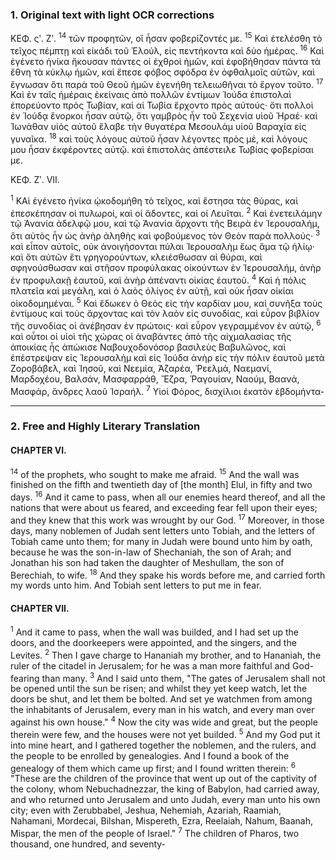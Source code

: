### 1. Original text with light OCR corrections

ΚΕΦ. ςʹ. Ζʹ.
<sup>14</sup> τῶν προφητῶν, οἳ ἦσαν φοβερίζοντές με.
<sup>15</sup> Καὶ ἐτελέσθη τὸ τεῖχος πέμπτῃ καὶ εἰκάδι τοῦ Ἐλούλ, εἰς πεντήκοντα καὶ δύο ἡμέρας.
<sup>16</sup> Καὶ ἐγένετο ἡνίκα ἤκουσαν πάντες οἱ ἐχθροὶ ἡμῶν, καὶ ἐφοβήθησαν πάντα τὰ ἔθνη τὰ κύκλῳ ἡμῶν, καὶ ἔπεσε φόβος σφόδρα ἐν ὀφθαλμοῖς αὐτῶν, καὶ ἔγνωσαν ὅτι παρὰ τοῦ Θεοῦ ἡμῶν ἐγενήθη τελειωθῆναι τὸ ἔργον τοῦτο.
<sup>17</sup> Καὶ ἐν ταῖς ἡμέραις ἐκείναις ἀπὸ πολλῶν ἐντίμων Ἰούδα ἐπιστολαὶ ἐπορεύοντο πρὸς Τωβίαν, καὶ αἱ Τωβία ἔρχοντο πρὸς αὐτούς· ὅτι πολλοὶ ἐν Ἰούδᾳ ἔνορκοι ἦσαν αὐτῷ, ὅτι γαμβρὸς ἦν τοῦ Σεχενία υἱοῦ Ἡραέ· καὶ Ἰωνάθαν υἱὸς αὐτοῦ ἔλαβε τὴν θυγατέρα Μεσουλάμ υἱοῦ Βαραχία εἰς γυναῖκα.
<sup>18</sup> καὶ τοὺς λόγους αὐτοῦ ἦσαν λέγοντες πρὸς μέ, καὶ λόγους μου ἦσαν ἐκφέροντες αὐτῷ. καὶ ἐπιστολὰς ἀπέστειλε Τωβίας φοβερίσαι με.

ΚΕΦ. Ζʹ. VII.

<sup>1</sup> ΚΑὶ ἐγένετο ἡνίκα ᾠκοδομήθη τὸ τεῖχος, καὶ ἔστησα τὰς θύρας, καὶ ἐπεσκέπησαν οἱ πυλωροί, καὶ οἱ ἄδοντες, καὶ οἱ Λευῖται.
<sup>2</sup> Καὶ ἐνετειλάμην τῷ Ἀνανία ἀδελφῷ μου, καὶ τῷ Ἀνανία ἄρχοντι τῆς Βειρὰ ἐν Ἱερουσαλήμ, ὅτι αὐτὸς ἦν ὡς ἀνὴρ ἀληθὴς καὶ φοβούμενος τὸν Θεὸν παρὰ πολλούς·
<sup>3</sup> καὶ εἶπον αὐτοῖς, οὐκ ἀνοιγήσονται πύλαι Ἱερουσαλὴμ ἕως ἅμα τῷ ἡλίῳ· καὶ ὅτι αὐτῶν ἔτι γρηγορούντων, κλειέσθωσαν αἱ θύραι, καὶ σφηνούσθωσαν καὶ στῆσον προφύλακας οἰκούντων ἐν Ἱερουσαλήμ, ἀνὴρ ἐν προφυλακῇ ἑαυτοῦ, καὶ ἀνὴρ ἀπέναντι οἰκίας ἑαυτοῦ.
<sup>4</sup> Καὶ ἡ πόλις πλατεῖα καὶ μεγάλη, καὶ ὁ λαὸς ὀλίγος ἐν αὐτῇ, καὶ οὐκ ἦσαν οἰκίαι οἰκοδομημέναι.
<sup>5</sup> Καὶ ἔδωκεν ὁ Θεὸς εἰς τὴν καρδίαν μου, καὶ συνῆξα τοὺς ἐντίμους καὶ τοὺς ἄρχοντας καὶ τὸν λαὸν εἰς συνοδίας, καὶ εὗρον βιβλίον τῆς συνοδίας οἱ ἀνέβησαν ἐν πρώτοις· καὶ εὗρον γεγραμμένον ἐν αὐτῷ,
<sup>6</sup> καὶ οὗτοι οἱ υἱοὶ τῆς χώρας οἱ ἀναβάντες ἀπὸ τῆς αἰχμαλασίας τῆς ἀποικίας ἧς ἀπώκισε Ναβουχοδονόσορ βασιλεὺς Βαβυλῶνος, καὶ ἐπέστρεψαν εἰς Ἱερουσαλὴμ καὶ εἰς Ἰούδα ἀνὴρ εἰς τὴν πόλιν ἑαυτοῦ μετὰ Ζοροβάβελ, καὶ Ἰησοῦ, καὶ Νεεμία, Ἀζαρέα, Ῥεελμά, Ναεμανί, Μαρδοχέου, Βαλσάν, Μασφαρράθ, Ἔζρα, Ῥαγουίαν, Ναούμ, Βαανά, Μασφάρ, ἄνδρες λαοῦ Ἰσραήλ.
<sup>7</sup> Υἱοὶ Φόρος, δισχίλιοι ἑκατὸν ἑβδομήντα-

---

### 2. Free and Highly Literary Translation

#### CHAPTER VI.

<sup>14</sup> of the prophets, who sought to make me afraid.
<sup>15</sup> And the wall was finished on the fifth and twentieth day of [the month] Elul, in fifty and two days.
<sup>16</sup> And it came to pass, when all our enemies heard thereof, and all the nations that were about us feared, and exceeding fear fell upon their eyes; and they knew that this work was wrought by our God.
<sup>17</sup> Moreover, in those days, many noblemen of Judah sent letters unto Tobiah, and the letters of Tobiah came unto them; for many in Judah were bound unto him by oath, because he was the son-in-law of Shechaniah, the son of Arah; and Jonathan his son had taken the daughter of Meshullam, the son of Berechiah, to wife.
<sup>18</sup> And they spake his words before me, and carried forth my words unto him. And Tobiah sent letters to put me in fear.

#### CHAPTER VII.

<sup>1</sup> And it came to pass, when the wall was builded, and I had set up the doors, and the doorkeepers were appointed, and the singers, and the Levites.
<sup>2</sup> Then I gave charge to Hananiah my brother, and to Hananiah, the ruler of the citadel in Jerusalem; for he was a man more faithful and God-fearing than many.
<sup>3</sup> And I said unto them, "The gates of Jerusalem shall not be opened until the sun be risen; and whilst they yet keep watch, let the doors be shut, and let them be bolted. And set ye watchmen from among the inhabitants of Jerusalem, every man in his watch, and every man over against his own house."
<sup>4</sup> Now the city was wide and great, but the people therein were few, and the houses were not yet builded.
<sup>5</sup> And my God put it into mine heart, and I gathered together the noblemen, and the rulers, and the people to be enrolled by genealogies. And I found a book of the genealogy of them which came up first; and I found written therein:
<sup>6</sup> "These are the children of the province that went up out of the captivity of the colony, whom Nebuchadnezzar, the king of Babylon, had carried away, and who returned unto Jerusalem and unto Judah, every man unto his own city; even with Zerubbabel, Jeshua, Nehemiah, Azariah, Raamiah, Nahamani, Mordecai, Bilshan, Mispereth, Ezra, Reelaiah, Nahum, Baanah, Mispar, the men of the people of Israel."
<sup>7</sup> The children of Pharos, two thousand, one hundred, and seventy-